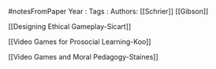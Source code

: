 #notesFromPaper
Year   :
Tags   :
Authors: [[Schrier]] [[Gibson]]

[[Designing Ethical Gameplay-Sicart]]

[[Video Games for Prosocial Learning-Koo]]

[[Video Games and Moral Pedagogy-Staines]]
